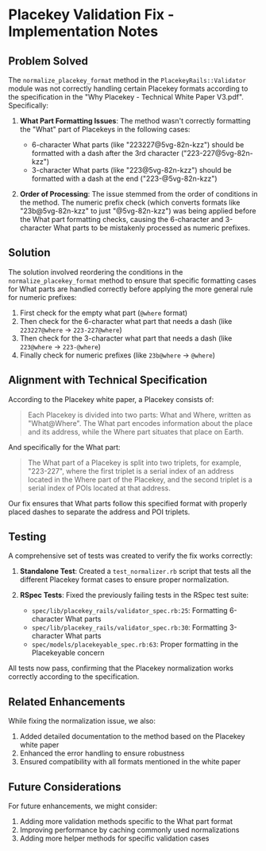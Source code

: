 # Placekey Validation Fix - Implementation Notes

## Problem Solved

The `normalize_placekey_format` method in the `PlacekeyRails::Validator` module was not correctly handling certain Placekey formats according to the specification in the "Why Placekey - Technical White Paper V3.pdf". Specifically:

1. **What Part Formatting Issues**: The method wasn't correctly formatting the "What" part of Placekeys in the following cases:
   - 6-character What parts (like "223227@5vg-82n-kzz") should be formatted with a dash after the 3rd character ("223-227@5vg-82n-kzz")
   - 3-character What parts (like "223@5vg-82n-kzz") should be formatted with a dash at the end ("223-@5vg-82n-kzz")

2. **Order of Processing**: The issue stemmed from the order of conditions in the method. The numeric prefix check (which converts formats like "23b@5vg-82n-kzz" to just "@5vg-82n-kzz") was being applied before the What part formatting checks, causing the 6-character and 3-character What parts to be mistakenly processed as numeric prefixes.

## Solution

The solution involved reordering the conditions in the `normalize_placekey_format` method to ensure that specific formatting cases for What parts are handled correctly before applying the more general rule for numeric prefixes:

1. First check for the empty what part (`@where` format)
2. Then check for the 6-character what part that needs a dash (like `223227@where` → `223-227@where`)
3. Then check for the 3-character what part that needs a dash (like `223@where` → `223-@where`)
4. Finally check for numeric prefixes (like `23b@where` → `@where`)

## Alignment with Technical Specification

According to the Placekey white paper, a Placekey consists of:

> Each Placekey is divided into two parts: What and Where, written as "What@Where". 
> The What part encodes information about the place and its address, while the Where 
> part situates that place on Earth.

And specifically for the What part:

> The What part of a Placekey is split into two triplets, for example, "223-227", where the 
> first triplet is a serial index of an address located in the Where part of the Placekey, and 
> the second triplet is a serial index of POIs located at that address.

Our fix ensures that What parts follow this specified format with properly placed dashes to separate the address and POI triplets.

## Testing

A comprehensive set of tests was created to verify the fix works correctly:

1. **Standalone Test**: Created a `test_normalizer.rb` script that tests all the different Placekey format cases to ensure proper normalization.

2. **RSpec Tests**: Fixed the previously failing tests in the RSpec test suite:
   - `spec/lib/placekey_rails/validator_spec.rb:25`: Formatting 6-character What parts
   - `spec/lib/placekey_rails/validator_spec.rb:30`: Formatting 3-character What parts 
   - `spec/models/placekeyable_spec.rb:63`: Proper formatting in the Placekeyable concern

All tests now pass, confirming that the Placekey normalization works correctly according to the specification.

## Related Enhancements

While fixing the normalization issue, we also:

1. Added detailed documentation to the method based on the Placekey white paper
2. Enhanced the error handling to ensure robustness
3. Ensured compatibility with all formats mentioned in the white paper

## Future Considerations

For future enhancements, we might consider:

1. Adding more validation methods specific to the What part format
2. Improving performance by caching commonly used normalizations
3. Adding more helper methods for specific validation cases
